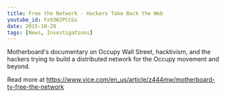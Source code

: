 ```yaml
---
title: Free the Network - Hackers Take Back the Web
youtube_id: Fx93WJPCCGs
date: 2015-10-28
tags: [News, Investigations]
---
```


Motherboard's documentary on Occupy Wall Street, hacktivism, and the hackers trying to build a distributed network for the Occupy movement and beyond. 

Read more at <https://www.vice.com/en_us/article/z444mw/motherboard-tv-free-the-network>
